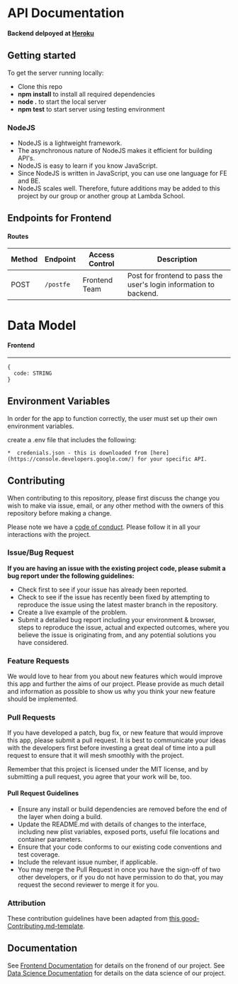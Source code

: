# API Documentation

#### Backend delpoyed at [Heroku](https://taggerhq.herokuapp.com/) <br>

## Getting started

To get the server running locally:

- Clone this repo
- **npm install** to install all required dependencies
- **node .** to start the local server
- **npm test** to start server using testing environment

### NodeJS

-    NodeJS is a lightweight framework.
-    The asynchronous nature of NodeJS makes it efficient for building API's.
-    NodeJS is easy to learn if you know JavaScript.
-    Since NodeJS is written in JavaScript, you can use one language for FE and BE.
-    NodeJS scales well. Therefore, future additions may be added to this project by our group or another group at Lambda School.

## Endpoints for Frontend

#### Routes

| Method | Endpoint                | Access Control | Description                                  |
| ------ | ----------------------- | -------------- | -------------------------------------------- |
| POST    | `/postfe` | Frontend Team      | Post for frontend to pass the user's login information to backend. |

# Data Model

#### Frontend

---

```
{
  code: STRING
}
```

## Environment Variables

In order for the app to function correctly, the user must set up their own environment variables.

create a .env file that includes the following:
    
    *  credenials.json - this is downloaded from [here](https://console.developers.google.com/) for your specific API.
    
## Contributing

When contributing to this repository, please first discuss the change you wish to make via issue, email, or any other method with the owners of this repository before making a change.

Please note we have a [code of conduct](./code_of_conduct.md). Please follow it in all your interactions with the project.

### Issue/Bug Request

 **If you are having an issue with the existing project code, please submit a bug report under the following guidelines:**
 - Check first to see if your issue has already been reported.
 - Check to see if the issue has recently been fixed by attempting to reproduce the issue using the latest master branch in the repository.
 - Create a live example of the problem.
 - Submit a detailed bug report including your environment & browser, steps to reproduce the issue, actual and expected outcomes,  where you believe the issue is originating from, and any potential solutions you have considered.

### Feature Requests

We would love to hear from you about new features which would improve this app and further the aims of our project. Please provide as much detail and information as possible to show us why you think your new feature should be implemented.

### Pull Requests

If you have developed a patch, bug fix, or new feature that would improve this app, please submit a pull request. It is best to communicate your ideas with the developers first before investing a great deal of time into a pull request to ensure that it will mesh smoothly with the project.

Remember that this project is licensed under the MIT license, and by submitting a pull request, you agree that your work will be, too.

#### Pull Request Guidelines

- Ensure any install or build dependencies are removed before the end of the layer when doing a build.
- Update the README.md with details of changes to the interface, including new plist variables, exposed ports, useful file locations and container parameters.
- Ensure that your code conforms to our existing code conventions and test coverage.
- Include the relevant issue number, if applicable.
- You may merge the Pull Request in once you have the sign-off of two other developers, or if you do not have permission to do that, you may request the second reviewer to merge it for you.

### Attribution

These contribution guidelines have been adapted from [this good-Contributing.md-template](https://gist.github.com/PurpleBooth/b24679402957c63ec426).

## Documentation

See [Frontend Documentation](https://github.com/Lambda-School-Labs/tagger-fe/blob/master/README.md) for details on the fronend of our project.
See [Data Science Documentation](https://github.com/Lambda-School-Labs/tagger-ds/blob/master/README.md) for details on the data science of our project.
